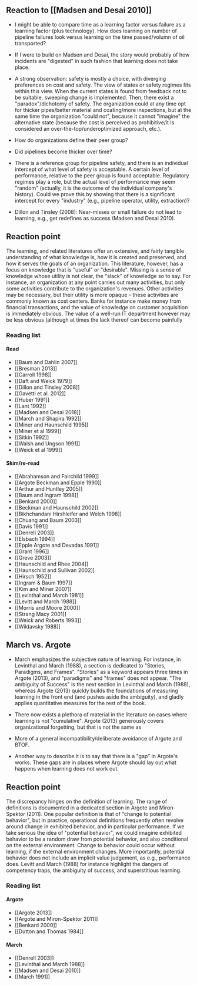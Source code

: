 ## Reaction to [[Madsen and Desai 2010]]

* I might be able to compare time as a learning factor versus failure as a learning factor (plus technology). How does learning on number of pipeline failures look versus learning on the time passed/volumn of oil transported?

* If I were to build on Madsen and Desai, the story would probably of how incidents are "digested" in such fashion that learning does not take place.

* A strong observation: safety is mostly a choice, with diverging preferences on cost and safety. The view of states or safety regimes fits within this view. When the current states is found from feedback not to be suitable, sweeping change is implemented. Then, there exist a "paradox"/dichotomy of safety. The organization could at any time opt for thicker pipes/better material and coating/more inspections, but at the same time the organization "could not", because it cannot "imagine" the alternative state (because the cost is perceived as prohibitive/it is considered an over-the-top/underoptimized approach, etc.).

* How do organizations define their peer group?

* Did pipelines become thicker over time?

* There is a reference group for pipeline safety, and there is an individual intercept of what level of safety is acceptable. A certain level of performance, relative to the peer group is found acceptable. Regulatory regimes play a role, but the actual level of performance may seem "random" (actually, it is the outcome of the individual company's history). Could we prove this by showing that there is a significant intercept for every "industry" (e.g., pipeline operator, utility, extraction)?

* Dillon and Tinsley (2008): Near-misses or small failure do not lead to learning, e.g., get redefines as success (Madsen and Desai 2010). 

## Reaction point

The learning, and related literatures offer an extensive, and fairly tangible understanding of what knowledge is, how it is created and preserved, and how it serves the goals of an organization. This literature, however, has a focus on knowledge that is "useful" or "desirable". Missing is a sense of knowledge whose utility is not clear, the "slack" of knowledge so to say. For instance, an organization at any point carries out many activities, but only some activities contribute to the organization's revenues. Other activities may be necessary, but their utility is more opaque - these activities are commonly known as cost centers. Banks for instance make money from financial transactions, and the value of knowledge on customer acquisition is immediately obvious. The value of a well-run IT department however may be less obvious (although at times the lack thereof can become painfully 

### Reading list

#### Read

* [[Baum and Dahlin 2007]]
* [[Bresman 2013]]
* [[Carroll 1998]]
* [[Daft and Weick 1979]]
* [[Dillon and Tinsley 2008]]
* [[Gavetti et al. 2012]]
* [[Huber 1991]]
* [[Lant 1992]]
* [[Madsen and Desai 2018]]
* [[March and Shapira 1992]]
* [[Miner and Haunschild 1995]]
* [[Miner et al 1999]]
* [[Sitkin 1992]]
* [[Walsh and Ungson 1991]]
* [[Weick et al 1999]]

#### Skim/re-read

* [[Abrahamson and Fairchild 1999]]
* [[Argote Beckman and Epple 1990]]
* [[Arthur and Huntley 2005]]
* [[Baum and Ingram 1998]]
* [[Benkard 2000]]
* [[Beckman and Haunschild 2002]]
* [[Bikhchandani Hirshleifer and Welch 1998]]
* [[Chuang and Baum 2003]]
* [[Davis 1991]]
* [[Denrell 2003]]
* [[Elsbach 1994]]
* [[Epple Argote and Devadas 1991]]
* [[Grant 1996]]
* [[Greve 2003]]
* [[Haunschild and Rhee 2004]]
* [[Haunschild and Sullivan 2002]]
* [[Hirsch 1952]]
* [[Ingram & Baum 1997]]
* [[Kim and Miner 2007]]
* [[Levinthal and March 1981]]
* [[Levitt and March 1988]]
* [[Morris and Moore 2000]]
* [[Strang Macy 2001]]
* [[Weick and Roberts 1993]]
* [[Wildavsky 1988]]

## March vs. Argote

* March emphasizes the subjective nature of learning. For instance, in Levinthal and March (1988), a section is dedicated to "Stories, Paradigms, and Frames". "Stories" as a keyword appears three times in Argote (2013), and "paradigms" and "frames" does not appear. "The ambiguity of Success" is the next section in Levinthal and March (1988), whereas Argote (2013) quickly builds the foundations of measuring learning in the front end (and pushes aside the ambiguity), and gladly applies quantitative measures for the rest of the book.

* There now exists a plethora of material in the literature on cases where learning is not "cumulative". Argote (2013) generously covers organizational forgetting, but that is not the same as 

* More of a general incompatibility/deliberate avoidance of Argote and BTOF.

* Another way to describe it is to say that there is a "gap" in Argote's works. These gaps are in places where Argote should lay out what happens when learning does not work out.

## Reaction point

The discrepancy hinges on the definition of learning. The range of definitions is documented in a dedicated section in Argote and Miron-Spektor (2011). One popular definition is that of "change to potential behavior", but in practice, operational definitions frequently often revolve around change in exhibited behavior, and in particular performance. If we take serious the idea of "potential behavior", we could imagine exhibited behavior to be a random draw from potential behavior, and also conditional on the external environment. Change to behavior could occur without learning, if the external environment changes. More importantly, potential behavior does not include an implicit value judgement, as e.g., performance does. Levitt and March (1988) for instance highlight the dangers of competency traps, the ambiguity of success, and superstitious learning.

### Reading list

#### Argote
* [[Argote 2013]]
* [[Argote and Miron-Spektor 2011]]
* [[Benkard 2000]]
* [[Dutton and Thomas 1984]]

#### March
* [[Denrell 2003]]
* [[Levinthal and March 1988]]
* [[Madsen and Desai 2010]]
* [[March 1991]]